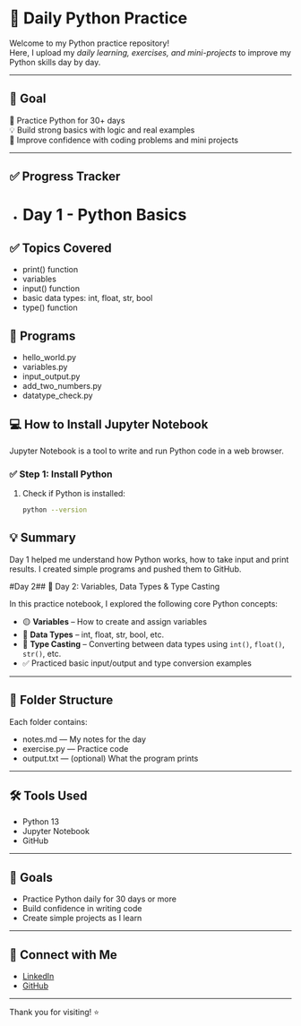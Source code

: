 # 🐍 Daily Python Practice
Welcome to my Python practice repository!  
Here, I upload my *daily learning, exercises, and mini-projects* to improve my Python skills day by day.

---

## 🎯 Goal

📅 Practice Python for 30+ days  
💡 Build strong basics with logic and real examples  
🧠 Improve confidence with coding problems and mini projects

---

## ✅ Progress Tracker

- # Day 1 - Python Basics

## ✅ Topics Covered
- print() function
- variables
- input() function
- basic data types: int, float, str, bool
- type() function

## 📁 Programs
- hello_world.py
- variables.py
- input_output.py
- add_two_numbers.py
- datatype_check.py
 ## 💻 How to Install Jupyter Notebook

Jupyter Notebook is a tool to write and run Python code in a web browser.

### ✅ Step 1: Install Python

1. Check if Python is installed:
   ```bash
   python --version

## 💡 Summary
Day 1 helped me understand how Python works, how to take input and print results. I created simple programs and pushed them to GitHub.

#Day 2## 📘 Day 2: Variables, Data Types & Type Casting

In this practice notebook, I explored the following core Python concepts:

- 🟡 **Variables** – How to create and assign variables
- 🔢 **Data Types** – int, float, str, bool, etc.
- 🔄 **Type Casting** – Converting between data types using `int()`, `float()`, `str()`, etc.
- ✅ Practiced basic input/output and type conversion examples

---
## 📂 Folder Structure


Each folder contains:
- notes.md — My notes for the day
- exercise.py — Practice code
- output.txt — (optional) What the program prints

---

## 🛠 Tools Used

- Python 13
- Jupyter Notebook
- GitHub

---

## 🎯 Goals

- Practice Python daily for 30 days or more
- Build confidence in writing code
- Create simple projects as I learn

---

## 🙌 Connect with Me

- [LinkedIn](https://www.linkedin.com/in/belure-bhagyashri-506a80287/)
- [GitHub](https://github.com/yourusername)

---

Thank you for visiting! ⭐
